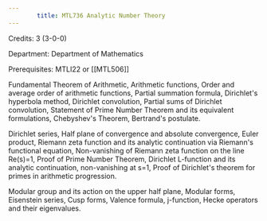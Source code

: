 ```yaml
---
        title: MTL736 Analytic Number Theory
---
```

Credits: 3 (3-0-0)

Department: Department of Mathematics

Prerequisites: MTLI22 or [[MTL506]]

Fundamental Theorem of Arithmetic, Arithmetic functions, Order and average order of arithmetic functions, Partial summation formula, Dirichlet's hyperbola method, Dirichlet convolution, Partial sums of Dirichlet convolution, Statement of Prime Number Theorem and its equivalent formulations, Chebyshev's Theorem, Bertrand's postulate.

Dirichlet series, Half plane of convergence and absolute convergence, Euler product, Riemann zeta function and its analytic continuation via Riemann's functional equation, Non-vanishing of Riemann zeta function on the line Re(s)=1, Proof of Prime Number Theorem, Dirichlet L-function and its analytic continuation, non-vanishing at s=1, Proof of Dirichlet's theorem for primes in arithmetic progression.

Modular group and its action on the upper half plane, Modular forms, Eisenstein series, Cusp forms, Valence formula, j-function, Hecke operators and their eigenvalues.